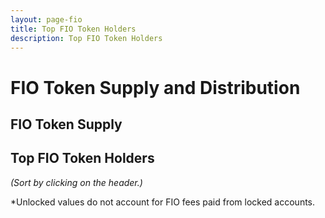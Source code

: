 ```yaml
---
layout: page-fio
title: Top FIO Token Holders
description: Top FIO Token Holders
---
```


# FIO Token Supply and Distribution

## FIO Token Supply

<div id="supply_table"> </div>

## Top FIO Token Holders

*(Sort by clicking on the header.)*

<div id="holders_table"> 
</div>

*Unlocked values do not account for FIO fees paid from locked accounts.

<script>

  var totalSupply, totalCirc, totalLocked, totalBalance, unlockedBalance, lockAmount, type, type2inhibit, unlockFraction, votableTokensFraction;


  // Get some initial date and unlock fraction data:

  function datediff(first, second) {
    // Take the difference between the dates and divide by milliseconds per day.
    // Round to nearest whole number to deal with DST.
    return Math.round((second-first)/(1000*60*60*24));
  }

  var date = new Date();
  //console.log('date: ', date)
  var dt = date.getTime();  // Current date in milliseconds since 1970
  //console.log('dt: ', dt)

  var dateGenesis = new Date( "March 30, 2020 12:09:00" );
  //console.log('dateGenesis: ', dateGenesis)
  var dt2 = dateGenesis.getTime();  // Date of Genesis block in milliseconds since 1970
  //console.log('dt2: ', dt2)

  var daysSinceGenesis = datediff(dt2, dt)
  //console.log("daysSinceGenesis: ", daysSinceGenesis);

  if (daysSinceGenesis<90) {
    unlockFraction = 0
  } else if (daysSinceGenesis<270) {
    unlockFraction = .06
  } else if (daysSinceGenesis<450) {
    unlockFraction = .248
  } else if (daysSinceGenesis<630) {
    unlockFraction = .436
  } else if (daysSinceGenesis<810) {
    unlockFraction = .624
  } else if (daysSinceGenesis<990) {
    unlockFraction = .812
  } else {unlockFraction = 1};


  // Create the supply table:

  $('#supply_table').append('<table class="table"></table>');
  var supplyTable = $('#supply_table').children();
  supplyTable.append('<tr><th>Statistic</th><th>Description</th><th>Value</th></th></tr>' );

  $.get("https://fioprotocol.io/supply", function(data, status){
    totalSupply = Math.trunc(parseFloat(data));
    supplyTable.append('<tr><td>Total supply</td><td>All tokens that were ever minted. Maximum token supply is capped at 1,000,000,000 FIO.</td><td> ' + totalSupply.toLocaleString() + '</td></tr>');  
  })
  .then(function() {
    return $.get("https://fioprotocol.io/circulating", function(data, status){
      totalCirc = Math.trunc(parseFloat(data));
      supplyTable.append('<tr><td>Circulating supply</td><td>Total supply less locked tokens.</td><td> ' + totalCirc.toLocaleString() + '</td></tr>');
    });
  })
  .then(function() {
    return $.get("https://fioprotocol.io/locked", function(data, status){
      totalLocked = Math.trunc(parseFloat(data));
      supplyTable.append('<tr><td>Locked tokens</td><td>Tokens which are locked and cannot be transferred.</td><td> ' + totalLocked.toLocaleString() + '</td></tr>');
    });
  })
  .then(function() {
    var totalType3 = 50000000;
    lockedAndVotable = totalType3 * (1-unlockFraction); // Locked Type 3 tokens are votable
    totalVotable = lockedAndVotable + totalCirc;
    supplyTable.append('<tr><td>Votable tokens</td><td>Total votable locked and unlocked tokens.</td><td> ' + totalVotable.toLocaleString() + '</td></tr>');
  })


  // Create the locked tokens table:

  $.getJSON("token-locked.txt", function (data) {
    lockAmount = data;
  });

  $.getJSON("token-type.txt", function (data) {
    type = data;
  });

  // Lock type 2 inhibit flag
  $.getJSON("token-lock2.txt", function (data) {
    type2inhibit = data;
  });

  function sort_acct() {
    var table=$('#table');
    var tbody =$('#table1');

    tbody.find('tr').sort(function(a, b) {

      if($('#total_order').val()=='asc') {
        return ($('td', a).eq(0).text() >= $('td', b).eq(0).text() ? 1 : -1);
      } else {
        return ($('td', a).eq(0).text() >= $('td', b).eq(0).text() ? -1 : 1);
      }
    }).appendTo(tbody);
      
    var sort_order=$('#total_order').val();
    if(sort_order=="asc") {
      document.getElementById("total_order").value="desc";
    }
    if(sort_order=="desc") {
      document.getElementById("total_order").value="asc";
    }
  }

  function sort_total() {
    var table=$('#table');
    var tbody =$('#table1');

    tbody.find('tr').sort(function(a, b) {

      if($('#acct_order').val()=='asc') {
        return (parseInt($('td', a).eq(1).text()) >= parseInt($('td', b).eq(1).text()) ? 1 : -1);
      } else {
        return (parseInt($('td', a).eq(1).text()) >= parseInt($('td', b).eq(1).text()) ? -1 : 1);
      }
    }).appendTo(tbody);
      
    var sort_order=$('#acct_order').val();
    if(sort_order=="asc") {
      document.getElementById("acct_order").value="desc";
    }
    if(sort_order=="desc") {
      document.getElementById("acct_order").value="asc";
    }
  }

  function sort_unlocked() {
    var table = $('#table');
    var tbody = $('#table1');

    tbody.find('tr').sort(function(a, b) {
      if($('#unlocked_order').val()=='asc') {
        return (parseInt($('td', a).eq(2).text()) >= parseInt($('td', b).eq(2).text()) ? 1 : -1)
      } else {
        return (parseInt($('td', a).eq(2).text()) >= parseInt($('td', b).eq(2).text()) ? -1 : 1);
      }
    }).appendTo(tbody);
    
    var sort_order=$('#unlocked_order').val();
    if(sort_order=="asc") {
      document.getElementById("unlocked_order").value="desc";
    }
    if(sort_order=="desc") {
      document.getElementById("unlocked_order").value="asc";
    }
  }

  function sort_votable() {
    var table = $('#table');
    var tbody = $('#table1');

    tbody.find('tr').sort(function(a, b) {
      if($('#votable_order').val()=='asc') {
        return (parseInt($('td', a).eq(3).text()) >= parseInt($('td', b).eq(3).text()) ? 1 : -1)
      } else {
        return (parseInt($('td', a).eq(3).text()) >= parseInt($('td', b).eq(3).text()) ? -1 : 1);
      }
    }).appendTo(tbody);
    
    var sort_order=$('#votable_order').val();
    if(sort_order=="asc") {
      document.getElementById("votable_order").value="desc";
    }
    if(sort_order=="desc") {
      document.getElementById("votable_order").value="asc";
    }
  }

  $('#holders_table').append('<table class="table" id="mytable" align="center"></table>');
  var table = $('#holders_table').children();
  table.append( '<tr><th onclick="sort_acct();">Account</th><th onclick="sort_total();">Total FIO Balance</th><th onclick="sort_unlocked();">Unlocked*</th><th onclick="sort_votable();">Votable</th><th>(Initial Locked)</th><th>(Locked)</th><th>(Type)</th></tr>' );

  table.append('<tbody id="table1">');
  
  $.getJSON("https://fio-eosams.light.xeos.me/api/topholders/fio/fio.token/FIO/100", function (data) {
    $.each(data, function (key, entry) {
      totalBalance = parseFloat(Math.trunc(entry[1]));
      initialLock = parseFloat(Math.trunc(lockAmount[entry[0]])) || 0;      
      acctType = type[entry[0]] || "";
      inhibit = type2inhibit[entry[0]] || "";

      if (acctType == 1) {
        remainingLocked = (1-unlockFraction) * initialLock;
        unlockedBalance = totalBalance - remainingLocked;
        votableTokensFraction = unlockFraction < .3 ? .3 : unlockFraction;
        if (votableTokensFraction * initialLock > unlockedBalance) {
          votableTokens = votableTokensFraction * initialLock;
        } else {
          votableTokens = unlockedBalance
        }
      } else if (acctType == 2) {
        // partner locks
        if (inhibit == 1) { // Account is permanently locked
          remainingLocked = initialLock;
          unlockedBalance = 0;
          votableTokens = 0;
        } else {
          remainingLocked = (1-unlockFraction) * initialLock;
          unlockedBalance = totalBalance - remainingLocked;
          votableTokens = totalBalance;
        }
      } else if (acctType == 3) {
        remainingLocked = (1-unlockFraction) * initialLock;
        unlockedBalance = totalBalance - remainingLocked;
        votableTokens = totalBalance;
      } else if (acctType == 4) {
        if (totalBalance <= initialLock) {
          remainingLocked = totalBalance;
          unlockedBalance = 0;
          votableTokens = 0;
        } else {
          remainingLocked = initialLock;
          unlockedBalance = totalBalance - initialLock;
          votableTokens = totalBalance - initialLock;
        }
      } else {
        remainingLocked = 0;
        unlockedBalance = totalBalance;
        votableTokens = totalBalance;
      }

      // Because locked tokens can be used to pay fees, the remainingLocked can become less than totalBalance in some cases. 
      // This adjusts for negative unlockedBalance. But, it means Unlocked is not totally accurate...
      unlockedBalance = unlockedBalance < 0 ? 0 : unlockedBalance;

      table.append( '<tr><td><a href="https://fio.bloks.io/account/' + entry[0].toLocaleString()  + '" target="_blank">' + entry[0].toLocaleString() + '</a></td><td> ' + Math.trunc(totalBalance).toLocaleString() + '</td><td> ' + Math.trunc(unlockedBalance).toLocaleString() + '</td><td> ' + Math.trunc(votableTokens).toLocaleString()  + '</td><td> ' + Math.trunc(initialLock).toLocaleString() + '</td><td> ' + Math.trunc(remainingLocked).toLocaleString() + '</td><td> ' + acctType + '</td></tr>' );  
    })
  });

  table.append('</tbody>');
  $('#holders_table').append('<input type="hidden" id="acct_order" value="desc">');
  $('#holders_table').append('<input type="hidden" id="total_order" value="desc">');
  $('#holders_table').append('<input type="hidden" id="unlocked_order" value="desc">');
  $('#holders_table').append('<input type="hidden" id="votable_order" value="desc">');

</script>





